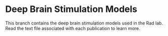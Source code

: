 # Deep Brain Stimulation Models
This branch contains the deep brain stimulation models used in the Rad lab. Read the text file associated with each publication to learn more.
